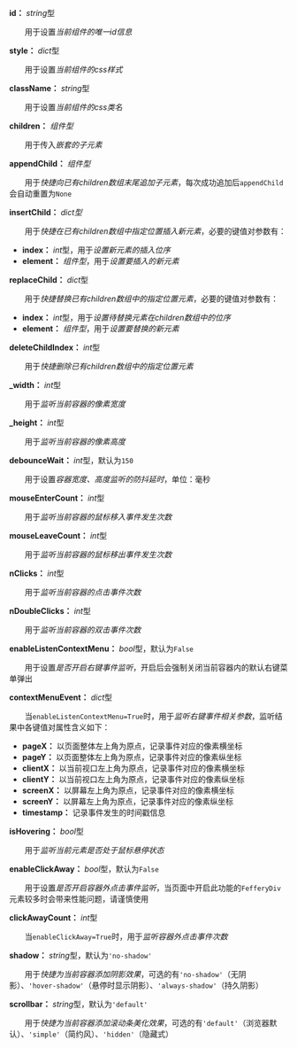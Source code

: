 **id：** *string*型

　　用于设置*当前组件的唯一id信息*

**style：** *dict*型

　　用于设置*当前组件的css样式*

**className：** *string*型

　　用于设置*当前组件的css类名*

**children：** *组件型*

　　用于传入*嵌套的子元素*

**appendChild：** *组件型*

　　用于*快捷向已有children数组末尾追加子元素*，每次成功追加后`appendChild`会自动重置为`None`

**insertChild：** *dict型*

　　用于*快捷在已有children数组中指定位置插入新元素*，必要的键值对参数有：

- **index：** *int*型，用于*设置新元素的插入位序*
- **element：** *组件型*，用于*设置要插入的新元素*

**replaceChild：** *dict*型

　　用于*快捷替换已有children数组中的指定位置元素*，必要的键值对参数有：

- **index：** *int*型，用于*设置待替换元素在children数组中的位序*
- **element：** *组件型*，用于*设置要替换的新元素*

**deleteChildIndex：** *int*型

　　用于*快捷删除已有children数组中的指定位置元素*

**_width：** *int*型

　　用于*监听当前容器的像素宽度*

**_height：** *int*型

　　用于*监听当前容器的像素高度*

**debounceWait：** *int*型，默认为`150`

　　用于设置*容器宽度、高度监听的防抖延时*，单位：毫秒

**mouseEnterCount：** *int*型

　　用于*监听当前容器的鼠标移入事件发生次数*

**mouseLeaveCount：** *int*型

　　用于*监听当前容器的鼠标移出事件发生次数*

**nClicks：** *int*型

　　用于*监听当前容器的点击事件次数*

**nDoubleClicks：** *int*型

　　用于*监听当前容器的双击事件次数*

**enableListenContextMenu：** *bool*型，默认为`False`

　　用于设置*是否开启右键事件监听*，开启后会强制关闭当前容器内的默认右键菜单弹出

**contextMenuEvent：** *dict*型

　　当`enableListenContextMenu=True`时，用于*监听右键事件相关参数*，监听结果中各键值对属性含义如下：

- **pageX：** 以页面整体左上角为原点，记录事件对应的像素横坐标
- **pageY：** 以页面整体左上角为原点，记录事件对应的像素纵坐标
- **clientX：** 以当前视口左上角为原点，记录事件对应的像素横坐标
- **clientY：** 以当前视口左上角为原点，记录事件对应的像素纵坐标
- **screenX：** 以屏幕左上角为原点，记录事件对应的像素横坐标
- **screenY：** 以屏幕左上角为原点，记录事件对应的像素纵坐标
- **timestamp：** 记录事件发生的时间戳信息

**isHovering：** *bool*型

　　用于*监听当前元素是否处于鼠标悬停状态*

**enableClickAway：** *bool*型，默认为`False`

　　用于设置*是否开启容器外点击事件监听*，当页面中开启此功能的`FefferyDiv`元素较多时会带来性能问题，请谨慎使用

**clickAwayCount：** *int*型

　　当`enableClickAway=True`时，用于*监听容器外点击事件次数*

**shadow：** *string*型，默认为`'no-shadow'`

　　用于*快捷为当前容器添加阴影效果*，可选的有`'no-shadow'`（无阴影）、`'hover-shadow'`（悬停时显示阴影）、`'always-shadow'`（持久阴影）

**scrollbar：** *string*型，默认为`'default'`

　　用于*快捷为当前容器添加滚动条美化效果*，可选的有`'default'`（浏览器默认）、`'simple'`（简约风）、`'hidden'`（隐藏式）

